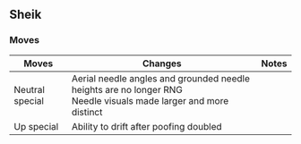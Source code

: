 ## Sheik
### Moves
| Moves | Changes | Notes
| --- | --- | --- |
| Neutral special | Aerial needle angles and grounded needle heights are no longer RNG <br>Needle visuals made larger and more distinct | |
| Up special | Ability to drift after poofing doubled | |
